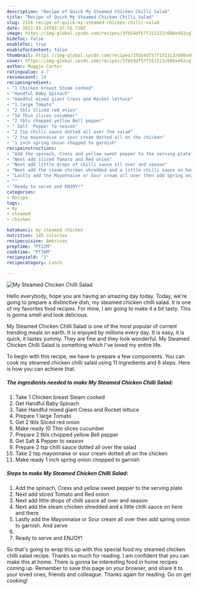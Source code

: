 ```yaml
---
description: "Recipe of Quick My Steamed Chicken Chilli Salad"
title: "Recipe of Quick My Steamed Chicken Chilli Salad"
slug: 2156-recipe-of-quick-my-steamed-chicken-chilli-salad
date: 2022-05-14T03:47:55.720Z
image: https://img-global.cpcdn.com/recipes/3fb54df57f151313/680x482cq70/my-steamed-chicken-chilli-salad-recipe-main-photo.jpg
hideToc: false
enableToc: true
enableTocContent: false
thumbnail: https://img-global.cpcdn.com/recipes/3fb54df57f151313/680x482cq70/my-steamed-chicken-chilli-salad-recipe-main-photo.jpg
cover: https://img-global.cpcdn.com/recipes/3fb54df57f151313/680x482cq70/my-steamed-chicken-chilli-salad-recipe-main-photo.jpg
author: Maggie Carter
ratingvalue: 4.7
reviewcount: 14
recipeingredient:
- "1 Chicken breast Steam cooked"
- "Handful Baby Spinach"
- "Handful mixed giant Cress and Rocket lettuce"
- "1 large Tomato"
- "2 tbls Sliced red onion"
- "10 Thin slices cucumber"
- "2 tbls chopped yellow Bell pepper"
- " Salt  Pepper to season"
- "2 tsp chilli sauce dotted all over the salad"
- "2 tsp mayonnaise or sour cream dotted all on the chicken"
- "1 inch spring onion chopped to garnish"
recipeinstructions:
- "Add the spinach, Cress and yellow sweet pepper to the serving plate"
- "Next add sliced Tomato and Red onion"
- "Next add little drops of chilli sauce all over and season"
- "Next add the steam chicken shredded and a little chilli sauce on here and there"
- "Lastly add the Mayonnaise or Sour cream all over then add spring onion to garnish. And serve"
- ""
- "Ready to serve and ENJOY!"
categories:
- Recipe
tags:
- my
- steamed
- chicken

katakunci: my steamed chicken 
nutrition: 145 calories
recipecuisine: American
preptime: "PT22M"
cooktime: "PT36M"
recipeyield: "1"
recipecategory: Lunch

---
```



![My Steamed Chicken Chilli Salad](https://img-global.cpcdn.com/recipes/3fb54df57f151313/680x482cq70/my-steamed-chicken-chilli-salad-recipe-main-photo.jpg)

Hello everybody, hope you are having an amazing day today. Today, we're going to prepare a distinctive dish, my steamed chicken chilli salad. It is one of my favorites food recipes. For mine, I am going to make it a bit tasty. This is gonna smell and look delicious.

My Steamed Chicken Chilli Salad is one of the most popular of current trending meals on earth. It is enjoyed by millions every day. It is easy, it is quick, it tastes yummy. They are fine and they look wonderful. My Steamed Chicken Chilli Salad is something which I've loved my entire life.




To begin with this recipe, we have to prepare a few components. You can cook my steamed chicken chilli salad using 11 ingredients and 6 steps. Here is how you can achieve that.

<!--inarticleads1-->

##### The ingredients needed to make My Steamed Chicken Chilli Salad:

1. Take 1 Chicken breast Steam cooked
1. Get Handful Baby Spinach
1. Take Handful mixed giant Cress and Rocket lettuce
1. Prepare 1 large Tomato
1. Get 2 tbls Sliced red onion
1. Make ready 10 Thin slices cucumber
1. Prepare 2 tbls chopped yellow Bell pepper
1. Get  Salt &amp; Pepper to season
1. Prepare 2 tsp chilli sauce dotted all over the salad
1. Take 2 tsp mayonnaise or sour cream dotted all on the chicken
1. Make ready 1 inch spring onion chopped to garnish




<!--inarticleads2-->

##### Steps to make My Steamed Chicken Chilli Salad:

1. Add the spinach, Cress and yellow sweet pepper to the serving plate
1. Next add sliced Tomato and Red onion
1. Next add little drops of chilli sauce all over and season
1. Next add the steam chicken shredded and a little chilli sauce on here and there
1. Lastly add the Mayonnaise or Sour cream all over then add spring onion to garnish. And serve
1. 
1. Ready to serve and ENJOY!



So that's going to wrap this up with this special food my steamed chicken chilli salad recipe. Thanks so much for reading. I am confident that you can make this at home. There is gonna be interesting food in home recipes coming up. Remember to save this page on your browser, and share it to your loved ones, friends and colleague. Thanks again for reading. Go on get cooking!
